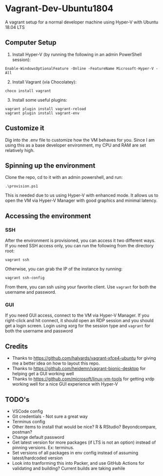 # Vagrant-Dev-Ubuntu1804

A vagrant setup for a normal developer machine using Hyper-V with Ubuntu 18.04 LTS

## Computer Setup

1. Install Hyper-V (by running the following in an admin PowerShell session):
```
Enable-WindowsOptionalFeature -Online -FeatureName Microsoft-Hyper-V -All
```

2. Install Vagrant (via Chocolatey):
```
choco install vagrant
```

3. Install some useful plugins:
```
vagrant plugin install vagrant-reload
vagrant plugin install vagrant-env
```

## Customize it

Dig into the .env file to customize how the VM behaves for you. Since I am using this as a base developer environment, my CPU and RAM are set relatively high.

## Spinning up the environment

Clone the repo, cd to it with an admin powershell, and run:
```
.\provision.ps1
```

This is needed due to us using Hyper-V with enhanced mode. It allows us to open the VM via Hyper-V Manager with good graphics and minimal latency.

## Accessing the environment

### SSH

After the environment is provisioned, you can access it two different ways. If you need SSH access only, you can run the following from the directory root:
```
vagrant ssh
```

Otherwise, you can grab the IP of the instance by running:
```
vagrant ssh-config
```

From there, you can ssh using your favorite client. Use `vagrant` for both the username and password.

### GUI

If you need GUI access, connect to the VM via Hyper-V Manager. If you right-click and hit connect, it should open an RDP session and you should get a login screen. Login using xorg for the session type and `vagrant` for both the username and password

## Credits

- Thanks to https://github.com/halvards/vagrant-xfce4-ubuntu for giving me a better idea on how to layout this repo.
- Thanks to https://github.com/heidemn/vagrant-bionic-desktop for helping get a GUI working well
- Thanks to https://github.com/microsoft/linux-vm-tools for getting xrdp working well for a nice GUI experience with Hyper-V

## TODO's

- VSCode config
- Git credentials - Not sure a great way
- Terminus config
- Other items to install that would be nice? R & RStudio? Beyondcompare, postman?
- Change default password
- Get latest version for more packages (if LTS is not an option) instead of pinning versions. Ex: terminus.
- Set versions of all packages in env config instead of assuming latest/hardcoded version
- Look into tranforming this into Packer, and use GitHub Actions for validating and building? Current builds are taking awhile

